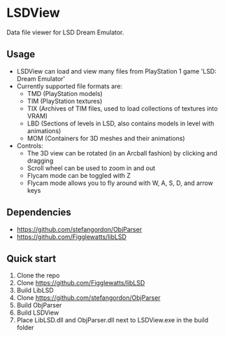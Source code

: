 # LSDView
Data file viewer for LSD Dream Emulator.

## Usage
- LSDView can load and view many files from PlayStation 1 game 'LSD: Dream Emulator'
- Currently supported file formats are:
  - TMD (PlayStation models)
  - TIM (PlayStation textures)
  - TIX (Archives of TIM files, used to load collections of textures into VRAM)
  - LBD (Sections of levels in LSD, also contains models in level with animations)
  - MOM (Containers for 3D meshes and their animations)
- Controls:
  - The 3D view can be rotated (in an Arcball fashion) by clicking and dragging
  - Scroll wheel can be used to zoom in and out
  - Flycam mode can be toggled with Z
  - Flycam mode allows you to fly around with W, A, S, D, and arrow keys
  
## Dependencies
- https://github.com/stefangordon/ObjParser
- https://github.com/Figglewatts/libLSD

## Quick start
1. Clone the repo
2. Clone https://github.com/Figglewatts/libLSD
3. Build LibLSD
4. Clone https://github.com/stefangordon/ObjParser
5. Build ObjParser
4. Build LSDView
5. Place LibLSD.dll and ObjParser.dll next to LSDView.exe in the build folder
